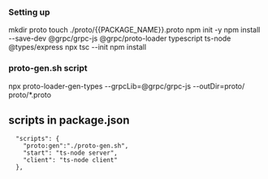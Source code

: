 ### Setting up
mkdir proto
touch ./proto/{{PACKAGE_NAME}}.proto
npm init -y
npm install --save-dev @grpc/grpc-js @grpc/proto-loader typescript ts-node @types/express
npx tsc --init
npm install 

### proto-gen.sh script
npx proto-loader-gen-types --grpcLib=@grpc/grpc-js --outDir=proto/ proto/*.proto

## scripts in package.json
```
  "scripts": {
    "proto:gen":"./proto-gen.sh",
    "start": "ts-node server",
    "client": "ts-node client"
  },
```
